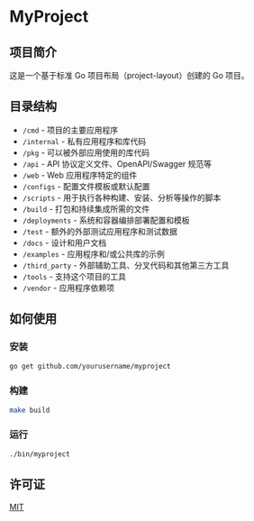 # MyProject

## 项目简介

这是一个基于标准 Go 项目布局（project-layout）创建的 Go 项目。

## 目录结构

- `/cmd` - 项目的主要应用程序
- `/internal` - 私有应用程序和库代码
- `/pkg` - 可以被外部应用使用的库代码
- `/api` - API 协议定义文件、OpenAPI/Swagger 规范等
- `/web` - Web 应用程序特定的组件
- `/configs` - 配置文件模板或默认配置
- `/scripts` - 用于执行各种构建、安装、分析等操作的脚本
- `/build` - 打包和持续集成所需的文件
- `/deployments` - 系统和容器编排部署配置和模板
- `/test` - 额外的外部测试应用程序和测试数据
- `/docs` - 设计和用户文档
- `/examples` - 应用程序和/或公共库的示例
- `/third_party` - 外部辅助工具、分叉代码和其他第三方工具
- `/tools` - 支持这个项目的工具
- `/vendor` - 应用程序依赖项

## 如何使用

### 安装

```bash
go get github.com/yourusername/myproject
```

### 构建

```bash
make build
```

### 运行

```bash
./bin/myproject
```

## 许可证

[MIT](LICENSE)

